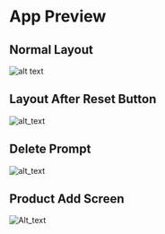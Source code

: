 # App Preview

## Normal Layout
![alt text](https://github.com/Steve-Scully-20/list_it/blob/main/Screenshot_20240414_143926_list_it.jpg)

## Layout After Reset Button
![alt_text](https://github.com/Steve-Scully-20/list_it/blob/main/Screenshot_20240414_143937_list_it.jpg)

## Delete Prompt
![alt_text](https://github.com/Steve-Scully-20/list_it/blob/main/Screenshot_20240414_143943_list_it.jpg)

## Product Add Screen
![Alt_text](https://github.com/Steve-Scully-20/list_it/blob/main/Screenshot_20240414_143954_list_it.jpg?raw=true)
